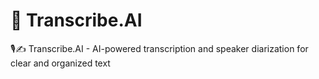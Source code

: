 # 📄 Transcribe.AI 
 🎙️✍️ Transcribe.AI -  AI-powered transcription and speaker diarization for clear and organized text
 